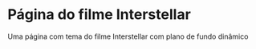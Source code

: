 # Página do filme Interstellar
 Uma página com tema do filme Interstellar com plano de fundo dinâmico
